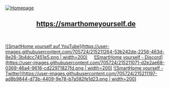 [![Homepage](https://user-images.githubusercontent.com/705724/215206719-a9793006-1d83-4ee2-9f3c-7a720908abba.png)](https://smarthomeyourself.de "SmartHome yourself Homepage")<h2 align="center">https://smarthomeyourself.de</h2>   
   
&nbsp;  
   
[![SmartHome yourself auf YouTube](https://user-images.githubusercontent.com/705724/215211264-53b242de-2256-463d-8e26-3b4dcc7451e5.png | width=200)](https://www.youtube.com/c/SmarthomeyourselfDe_DIY "SmartHome yourself auf YouTube")
&nbsp;&nbsp;&nbsp;&nbsp;[![SmartHome yourself - Discord](https://user-images.githubusercontent.com/705724/215211071-d2e2ae68-0369-46a4-9618-cd22971827fd.png | width=200)](https://smarthomeyourself.de/discord "SmartHome yourself - Discord")
[![SmartHome yourself - Twitter](https://user-images.githubusercontent.com/705724/215211197-ad8b9844-d73b-4409-9e78-b7a582fe1d23.png | width=200)](https://twitter.com/SmartHomeYours
"SmartHome yourself - Twitter")


